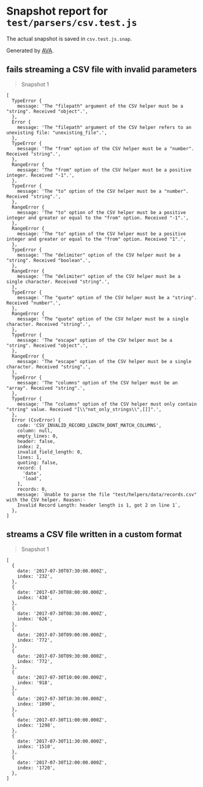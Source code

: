 # Snapshot report for `test/parsers/csv.test.js`

The actual snapshot is saved in `csv.test.js.snap`.

Generated by [AVA](https://ava.li).

## fails streaming a CSV file with invalid parameters

> Snapshot 1

    [
      TypeError {
        message: 'The "filepath" argument of the CSV helper must be a "string". Received "object".',
      },
      Error {
        message: 'The "filepath" argument of the CSV helper refers to an unexisting file: "unexisting_file".',
      },
      TypeError {
        message: 'The "from" option of the CSV helper must be a "number". Received "string".',
      },
      RangeError {
        message: 'The "from" option of the CSV helper must be a positive integer. Received "-1".',
      },
      TypeError {
        message: 'The "to" option of the CSV helper must be a "number". Received "string".',
      },
      RangeError {
        message: 'The "to" option of the CSV helper must be a positive integer and greater or equal to the "from" option. Received "-1".',
      },
      RangeError {
        message: 'The "to" option of the CSV helper must be a positive integer and greater or equal to the "from" option. Received "1".',
      },
      TypeError {
        message: 'The "delimiter" option of the CSV helper must be a "string". Received "boolean".',
      },
      RangeError {
        message: 'The "delimiter" option of the CSV helper must be a single character. Received "string".',
      },
      TypeError {
        message: 'The "quote" option of the CSV helper must be a "string". Received "number".',
      },
      RangeError {
        message: 'The "quote" option of the CSV helper must be a single character. Received "string".',
      },
      TypeError {
        message: 'The "escape" option of the CSV helper must be a "string". Received "object".',
      },
      RangeError {
        message: 'The "escape" option of the CSV helper must be a single character. Received "string".',
      },
      TypeError {
        message: 'The "columns" option of the CSV helper must be an "array". Received "string".',
      },
      TypeError {
        message: 'The "columns" option of the CSV helper must only contain "string" value. Received "[\\"not_only_strings\\",[]]".',
      },
      Error (CsvError) {
        code: 'CSV_INVALID_RECORD_LENGTH_DONT_MATCH_COLUMNS',
        column: null,
        empty_lines: 0,
        header: false,
        index: 2,
        invalid_field_length: 0,
        lines: 1,
        quoting: false,
        record: [
          'date',
          'load',
        ],
        records: 0,
        message: `Unable to parse the file "test/helpers/data/records.csv" with the CSV helper. Reason:␊
        Invalid Record Length: header length is 1, got 2 on line 1`,
      },
    ]

## streams a CSV file written in a custom format

> Snapshot 1

    [
      {
        date: '2017-07-30T07:30:00.000Z',
        index: '232',
      },
      {
        date: '2017-07-30T08:00:00.000Z',
        index: '438',
      },
      {
        date: '2017-07-30T08:30:00.000Z',
        index: '626',
      },
      {
        date: '2017-07-30T09:00:00.000Z',
        index: '772',
      },
      {
        date: '2017-07-30T09:30:00.000Z',
        index: '772',
      },
      {
        date: '2017-07-30T10:00:00.000Z',
        index: '918',
      },
      {
        date: '2017-07-30T10:30:00.000Z',
        index: '1090',
      },
      {
        date: '2017-07-30T11:00:00.000Z',
        index: '1298',
      },
      {
        date: '2017-07-30T11:30:00.000Z',
        index: '1510',
      },
      {
        date: '2017-07-30T12:00:00.000Z',
        index: '1720',
      },
    ]
